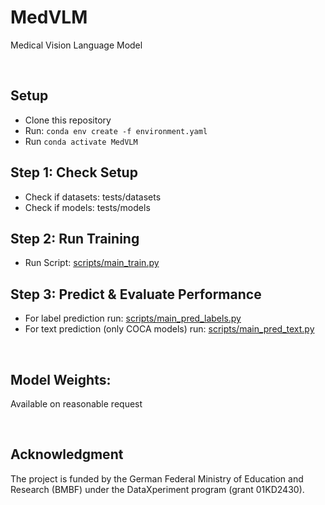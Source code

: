 # MedVLM

Medical Vision Language Model

<br/>

## Setup 
* Clone this repository 
* Run: `conda env create -f environment.yaml`
* Run `conda activate MedVLM`

## Step 1: Check Setup  
* Check if datasets: tests/datasets
* Check if models: tests/models

## Step 2: Run Training
* Run Script: [scripts/main_train.py](scripts/main_train.py)

## Step 3: Predict & Evaluate Performance
* For label prediction run: [scripts/main_pred_labels.py](scripts/main_pred_labels.py)
* For text prediction (only COCA models) run: [scripts/main_pred_text.py](scripts/main_pred_text.py)


<br/>

## Model Weights:
Available on reasonable request 


<br/>

## Acknowledgment
The project is funded by the German Federal Ministry of Education and Research (BMBF) under the DataXperiment program (grant 01KD2430). 

